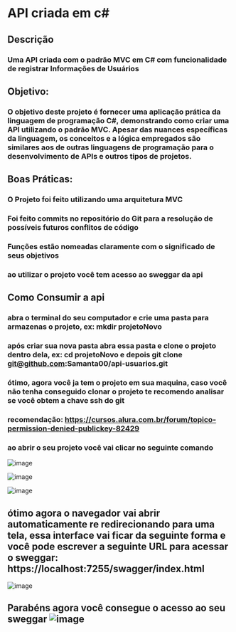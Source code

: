 # API criada em c# 
## Descrição
### Uma API criada com o padrão MVC em C# com funcionalidade de registrar Informações de Usuários
## Objetivo:
### O objetivo deste projeto é fornecer uma aplicação prática da linguagem de programação C#, demonstrando como criar uma API utilizando o padrão MVC. Apesar das nuances específicas da linguagem, os conceitos e a lógica empregados são similares aos de outras linguagens de programação para o desenvolvimento de APIs e outros tipos de projetos.

## Boas Práticas:
### O Projeto foi feito utilizando uma arquitetura MVC
### Foi feito commits no repositório do Git para a resolução de possíveis futuros conflitos de código
### Funções estão nomeadas claramente com o significado de seus objetivos
### ao utilizar o projeto você tem acesso ao sweggar da api


## Como Consumir a api
### abra o terminal do seu computador e crie uma pasta para armazenas o projeto, ex: mkdir projetoNovo
### após criar sua nova pasta abra essa pasta e clone o projeto dentro dela, ex: cd projetoNovo e depois git clone git@github.com:Samanta00/api-usuarios.git
### ótimo, agora você ja tem o projeto em sua maquina, caso você não tenha conseguido clonar o projeto te recomendo analisar se você obtem a chave ssh do git
### recomendação: https://cursos.alura.com.br/forum/topico-permission-denied-publickey-82429

### ao abrir o seu projeto você vai clicar no seguinte comando
![image](https://github.com/Samanta00/api-usuarios/assets/80990432/c11827af-f119-4f64-9053-557d871daa44)

![image](https://github.com/Samanta00/api-usuarios/assets/80990432/6b29c933-f423-4d08-90ec-b426f89c0ab7)

![image](https://github.com/Samanta00/api-usuarios/assets/80990432/c7a75f1c-6dac-4738-8913-13c6c126c7e5)

## ótimo agora o navegador vai abrir automaticamente re redirecionando para uma tela, essa interface vai ficar da seguinte forma e você pode escrever a seguinte URL para acessar o sweggar: https://localhost:7255/swagger/index.html

![image](https://github.com/Samanta00/api-usuarios/assets/80990432/4b61438f-1276-4de7-9930-ef8957b7f637)

## Parabéns agora você consegue o acesso ao seu sweggar ![image](https://github.com/Samanta00/api-usuarios/assets/80990432/206199bf-0db9-4797-b387-3f84515175ab)





